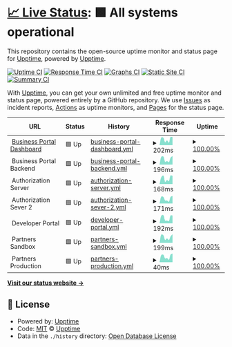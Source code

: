 # [📈 Live Status](https://demo.upptime.js.org): <!--live status--> **🟩 All systems operational**

This repository contains the open-source uptime monitor and status page for [Upptime](https://upptime.js.org), powered by [Upptime](https://github.com/upptime/upptime).

[![Uptime CI](https://github.com/r0manu3l/inswhub/workflows/Uptime%20CI/badge.svg)](https://github.com/r0manu3l/inswhub/actions?query=workflow%3A%22Uptime+CI%22)
[![Response Time CI](https://github.com/r0manu3l/inswhub/workflows/Response%20Time%20CI/badge.svg)](https://github.com/r0manu3l/inswhub/actions?query=workflow%3A%22Response+Time+CI%22)
[![Graphs CI](https://github.com/r0manu3l/inswhub/workflows/Graphs%20CI/badge.svg)](https://github.com/r0manu3l/inswhub/actions?query=workflow%3A%22Graphs+CI%22)
[![Static Site CI](https://github.com/r0manu3l/inswhub/workflows/Static%20Site%20CI/badge.svg)](https://github.com/r0manu3l/inswhub/actions?query=workflow%3A%22Static+Site+CI%22)
[![Summary CI](https://github.com/r0manu3l/inswhub/workflows/Summary%20CI/badge.svg)](https://github.com/r0manu3l/inswhub/actions?query=workflow%3A%22Summary+CI%22)

With [Upptime](https://upptime.js.org), you can get your own unlimited and free uptime monitor and status page, powered entirely by a GitHub repository. We use [Issues](https://github.com/upptime/upptime/issues) as incident reports, [Actions](https://github.com/r0manu3l/inswhub/actions) as uptime monitors, and [Pages](https://demo.upptime.js.org) for the status page.

<!--start: status pages-->
<!-- This summary is generated by Upptime (https://github.com/upptime/upptime) -->
<!-- Do not edit this manually, your changes will be overwritten -->
<!-- prettier-ignore -->
| URL | Status | History | Response Time | Uptime |
| --- | ------ | ------- | ------------- | ------ |
| <img alt="" src="https://icons.duckduckgo.com/ip3/dashboard-ish.apps.ins.inswhub.com.ico" height="13"> [Business Portal Dashboard](https://dashboard-ish.apps.ins.inswhub.com/login) | 🟩 Up | [business-portal-dashboard.yml](https://github.com/r0manu3l/inswhub/commits/HEAD/history/business-portal-dashboard.yml) | <details><summary><img alt="Response time graph" src="./graphs/business-portal-dashboard/response-time-week.png" height="20"> 202ms</summary><br><a href="https://r0manu3l.github.io/inswhub/history/business-portal-dashboard"><img alt="Response time 262" src="https://img.shields.io/endpoint?url=https%3A%2F%2Fraw.githubusercontent.com%2Fr0manu3l%2Finswhub%2FHEAD%2Fapi%2Fbusiness-portal-dashboard%2Fresponse-time.json"></a><br><a href="https://r0manu3l.github.io/inswhub/history/business-portal-dashboard"><img alt="24-hour response time 278" src="https://img.shields.io/endpoint?url=https%3A%2F%2Fraw.githubusercontent.com%2Fr0manu3l%2Finswhub%2FHEAD%2Fapi%2Fbusiness-portal-dashboard%2Fresponse-time-day.json"></a><br><a href="https://r0manu3l.github.io/inswhub/history/business-portal-dashboard"><img alt="7-day response time 202" src="https://img.shields.io/endpoint?url=https%3A%2F%2Fraw.githubusercontent.com%2Fr0manu3l%2Finswhub%2FHEAD%2Fapi%2Fbusiness-portal-dashboard%2Fresponse-time-week.json"></a><br><a href="https://r0manu3l.github.io/inswhub/history/business-portal-dashboard"><img alt="30-day response time 222" src="https://img.shields.io/endpoint?url=https%3A%2F%2Fraw.githubusercontent.com%2Fr0manu3l%2Finswhub%2FHEAD%2Fapi%2Fbusiness-portal-dashboard%2Fresponse-time-month.json"></a><br><a href="https://r0manu3l.github.io/inswhub/history/business-portal-dashboard"><img alt="1-year response time 262" src="https://img.shields.io/endpoint?url=https%3A%2F%2Fraw.githubusercontent.com%2Fr0manu3l%2Finswhub%2FHEAD%2Fapi%2Fbusiness-portal-dashboard%2Fresponse-time-year.json"></a></details> | <details><summary><a href="https://r0manu3l.github.io/inswhub/history/business-portal-dashboard">100.00%</a></summary><a href="https://r0manu3l.github.io/inswhub/history/business-portal-dashboard"><img alt="All-time uptime 99.94%" src="https://img.shields.io/endpoint?url=https%3A%2F%2Fraw.githubusercontent.com%2Fr0manu3l%2Finswhub%2FHEAD%2Fapi%2Fbusiness-portal-dashboard%2Fuptime.json"></a><br><a href="https://r0manu3l.github.io/inswhub/history/business-portal-dashboard"><img alt="24-hour uptime 100.00%" src="https://img.shields.io/endpoint?url=https%3A%2F%2Fraw.githubusercontent.com%2Fr0manu3l%2Finswhub%2FHEAD%2Fapi%2Fbusiness-portal-dashboard%2Fuptime-day.json"></a><br><a href="https://r0manu3l.github.io/inswhub/history/business-portal-dashboard"><img alt="7-day uptime 100.00%" src="https://img.shields.io/endpoint?url=https%3A%2F%2Fraw.githubusercontent.com%2Fr0manu3l%2Finswhub%2FHEAD%2Fapi%2Fbusiness-portal-dashboard%2Fuptime-week.json"></a><br><a href="https://r0manu3l.github.io/inswhub/history/business-portal-dashboard"><img alt="30-day uptime 99.96%" src="https://img.shields.io/endpoint?url=https%3A%2F%2Fraw.githubusercontent.com%2Fr0manu3l%2Finswhub%2FHEAD%2Fapi%2Fbusiness-portal-dashboard%2Fuptime-month.json"></a><br><a href="https://r0manu3l.github.io/inswhub/history/business-portal-dashboard"><img alt="1-year uptime 99.94%" src="https://img.shields.io/endpoint?url=https%3A%2F%2Fraw.githubusercontent.com%2Fr0manu3l%2Finswhub%2FHEAD%2Fapi%2Fbusiness-portal-dashboard%2Fuptime-year.json"></a></details>
| <img alt="" src="https://icons.duckduckgo.com/ip3/null.ico" height="13"> Business Portal Backend | 🟩 Up | [business-portal-backend.yml](https://github.com/r0manu3l/inswhub/commits/HEAD/history/business-portal-backend.yml) | <details><summary><img alt="Response time graph" src="./graphs/business-portal-backend/response-time-week.png" height="20"> 196ms</summary><br><a href="https://r0manu3l.github.io/inswhub/history/business-portal-backend"><img alt="Response time 336" src="https://img.shields.io/endpoint?url=https%3A%2F%2Fraw.githubusercontent.com%2Fr0manu3l%2Finswhub%2FHEAD%2Fapi%2Fbusiness-portal-backend%2Fresponse-time.json"></a><br><a href="https://r0manu3l.github.io/inswhub/history/business-portal-backend"><img alt="24-hour response time 296" src="https://img.shields.io/endpoint?url=https%3A%2F%2Fraw.githubusercontent.com%2Fr0manu3l%2Finswhub%2FHEAD%2Fapi%2Fbusiness-portal-backend%2Fresponse-time-day.json"></a><br><a href="https://r0manu3l.github.io/inswhub/history/business-portal-backend"><img alt="7-day response time 196" src="https://img.shields.io/endpoint?url=https%3A%2F%2Fraw.githubusercontent.com%2Fr0manu3l%2Finswhub%2FHEAD%2Fapi%2Fbusiness-portal-backend%2Fresponse-time-week.json"></a><br><a href="https://r0manu3l.github.io/inswhub/history/business-portal-backend"><img alt="30-day response time 645" src="https://img.shields.io/endpoint?url=https%3A%2F%2Fraw.githubusercontent.com%2Fr0manu3l%2Finswhub%2FHEAD%2Fapi%2Fbusiness-portal-backend%2Fresponse-time-month.json"></a><br><a href="https://r0manu3l.github.io/inswhub/history/business-portal-backend"><img alt="1-year response time 336" src="https://img.shields.io/endpoint?url=https%3A%2F%2Fraw.githubusercontent.com%2Fr0manu3l%2Finswhub%2FHEAD%2Fapi%2Fbusiness-portal-backend%2Fresponse-time-year.json"></a></details> | <details><summary><a href="https://r0manu3l.github.io/inswhub/history/business-portal-backend">100.00%</a></summary><a href="https://r0manu3l.github.io/inswhub/history/business-portal-backend"><img alt="All-time uptime 99.94%" src="https://img.shields.io/endpoint?url=https%3A%2F%2Fraw.githubusercontent.com%2Fr0manu3l%2Finswhub%2FHEAD%2Fapi%2Fbusiness-portal-backend%2Fuptime.json"></a><br><a href="https://r0manu3l.github.io/inswhub/history/business-portal-backend"><img alt="24-hour uptime 100.00%" src="https://img.shields.io/endpoint?url=https%3A%2F%2Fraw.githubusercontent.com%2Fr0manu3l%2Finswhub%2FHEAD%2Fapi%2Fbusiness-portal-backend%2Fuptime-day.json"></a><br><a href="https://r0manu3l.github.io/inswhub/history/business-portal-backend"><img alt="7-day uptime 100.00%" src="https://img.shields.io/endpoint?url=https%3A%2F%2Fraw.githubusercontent.com%2Fr0manu3l%2Finswhub%2FHEAD%2Fapi%2Fbusiness-portal-backend%2Fuptime-week.json"></a><br><a href="https://r0manu3l.github.io/inswhub/history/business-portal-backend"><img alt="30-day uptime 99.93%" src="https://img.shields.io/endpoint?url=https%3A%2F%2Fraw.githubusercontent.com%2Fr0manu3l%2Finswhub%2FHEAD%2Fapi%2Fbusiness-portal-backend%2Fuptime-month.json"></a><br><a href="https://r0manu3l.github.io/inswhub/history/business-portal-backend"><img alt="1-year uptime 99.94%" src="https://img.shields.io/endpoint?url=https%3A%2F%2Fraw.githubusercontent.com%2Fr0manu3l%2Finswhub%2FHEAD%2Fapi%2Fbusiness-portal-backend%2Fuptime-year.json"></a></details>
| <img alt="" src="https://icons.duckduckgo.com/ip3/null.ico" height="13"> Authorization Server | 🟩 Up | [authorization-server.yml](https://github.com/r0manu3l/inswhub/commits/HEAD/history/authorization-server.yml) | <details><summary><img alt="Response time graph" src="./graphs/authorization-server/response-time-week.png" height="20"> 168ms</summary><br><a href="https://r0manu3l.github.io/inswhub/history/authorization-server"><img alt="Response time 292" src="https://img.shields.io/endpoint?url=https%3A%2F%2Fraw.githubusercontent.com%2Fr0manu3l%2Finswhub%2FHEAD%2Fapi%2Fauthorization-server%2Fresponse-time.json"></a><br><a href="https://r0manu3l.github.io/inswhub/history/authorization-server"><img alt="24-hour response time 237" src="https://img.shields.io/endpoint?url=https%3A%2F%2Fraw.githubusercontent.com%2Fr0manu3l%2Finswhub%2FHEAD%2Fapi%2Fauthorization-server%2Fresponse-time-day.json"></a><br><a href="https://r0manu3l.github.io/inswhub/history/authorization-server"><img alt="7-day response time 168" src="https://img.shields.io/endpoint?url=https%3A%2F%2Fraw.githubusercontent.com%2Fr0manu3l%2Finswhub%2FHEAD%2Fapi%2Fauthorization-server%2Fresponse-time-week.json"></a><br><a href="https://r0manu3l.github.io/inswhub/history/authorization-server"><img alt="30-day response time 208" src="https://img.shields.io/endpoint?url=https%3A%2F%2Fraw.githubusercontent.com%2Fr0manu3l%2Finswhub%2FHEAD%2Fapi%2Fauthorization-server%2Fresponse-time-month.json"></a><br><a href="https://r0manu3l.github.io/inswhub/history/authorization-server"><img alt="1-year response time 292" src="https://img.shields.io/endpoint?url=https%3A%2F%2Fraw.githubusercontent.com%2Fr0manu3l%2Finswhub%2FHEAD%2Fapi%2Fauthorization-server%2Fresponse-time-year.json"></a></details> | <details><summary><a href="https://r0manu3l.github.io/inswhub/history/authorization-server">100.00%</a></summary><a href="https://r0manu3l.github.io/inswhub/history/authorization-server"><img alt="All-time uptime 99.97%" src="https://img.shields.io/endpoint?url=https%3A%2F%2Fraw.githubusercontent.com%2Fr0manu3l%2Finswhub%2FHEAD%2Fapi%2Fauthorization-server%2Fuptime.json"></a><br><a href="https://r0manu3l.github.io/inswhub/history/authorization-server"><img alt="24-hour uptime 100.00%" src="https://img.shields.io/endpoint?url=https%3A%2F%2Fraw.githubusercontent.com%2Fr0manu3l%2Finswhub%2FHEAD%2Fapi%2Fauthorization-server%2Fuptime-day.json"></a><br><a href="https://r0manu3l.github.io/inswhub/history/authorization-server"><img alt="7-day uptime 100.00%" src="https://img.shields.io/endpoint?url=https%3A%2F%2Fraw.githubusercontent.com%2Fr0manu3l%2Finswhub%2FHEAD%2Fapi%2Fauthorization-server%2Fuptime-week.json"></a><br><a href="https://r0manu3l.github.io/inswhub/history/authorization-server"><img alt="30-day uptime 100.00%" src="https://img.shields.io/endpoint?url=https%3A%2F%2Fraw.githubusercontent.com%2Fr0manu3l%2Finswhub%2FHEAD%2Fapi%2Fauthorization-server%2Fuptime-month.json"></a><br><a href="https://r0manu3l.github.io/inswhub/history/authorization-server"><img alt="1-year uptime 99.97%" src="https://img.shields.io/endpoint?url=https%3A%2F%2Fraw.githubusercontent.com%2Fr0manu3l%2Finswhub%2FHEAD%2Fapi%2Fauthorization-server%2Fuptime-year.json"></a></details>
| <img alt="" src="https://icons.duckduckgo.com/ip3/null.ico" height="13"> Authorization Sever 2 | 🟩 Up | [authorization-sever-2.yml](https://github.com/r0manu3l/inswhub/commits/HEAD/history/authorization-sever-2.yml) | <details><summary><img alt="Response time graph" src="./graphs/authorization-sever-2/response-time-week.png" height="20"> 171ms</summary><br><a href="https://r0manu3l.github.io/inswhub/history/authorization-sever-2"><img alt="Response time 271" src="https://img.shields.io/endpoint?url=https%3A%2F%2Fraw.githubusercontent.com%2Fr0manu3l%2Finswhub%2FHEAD%2Fapi%2Fauthorization-sever-2%2Fresponse-time.json"></a><br><a href="https://r0manu3l.github.io/inswhub/history/authorization-sever-2"><img alt="24-hour response time 258" src="https://img.shields.io/endpoint?url=https%3A%2F%2Fraw.githubusercontent.com%2Fr0manu3l%2Finswhub%2FHEAD%2Fapi%2Fauthorization-sever-2%2Fresponse-time-day.json"></a><br><a href="https://r0manu3l.github.io/inswhub/history/authorization-sever-2"><img alt="7-day response time 171" src="https://img.shields.io/endpoint?url=https%3A%2F%2Fraw.githubusercontent.com%2Fr0manu3l%2Finswhub%2FHEAD%2Fapi%2Fauthorization-sever-2%2Fresponse-time-week.json"></a><br><a href="https://r0manu3l.github.io/inswhub/history/authorization-sever-2"><img alt="30-day response time 196" src="https://img.shields.io/endpoint?url=https%3A%2F%2Fraw.githubusercontent.com%2Fr0manu3l%2Finswhub%2FHEAD%2Fapi%2Fauthorization-sever-2%2Fresponse-time-month.json"></a><br><a href="https://r0manu3l.github.io/inswhub/history/authorization-sever-2"><img alt="1-year response time 271" src="https://img.shields.io/endpoint?url=https%3A%2F%2Fraw.githubusercontent.com%2Fr0manu3l%2Finswhub%2FHEAD%2Fapi%2Fauthorization-sever-2%2Fresponse-time-year.json"></a></details> | <details><summary><a href="https://r0manu3l.github.io/inswhub/history/authorization-sever-2">100.00%</a></summary><a href="https://r0manu3l.github.io/inswhub/history/authorization-sever-2"><img alt="All-time uptime 99.98%" src="https://img.shields.io/endpoint?url=https%3A%2F%2Fraw.githubusercontent.com%2Fr0manu3l%2Finswhub%2FHEAD%2Fapi%2Fauthorization-sever-2%2Fuptime.json"></a><br><a href="https://r0manu3l.github.io/inswhub/history/authorization-sever-2"><img alt="24-hour uptime 100.00%" src="https://img.shields.io/endpoint?url=https%3A%2F%2Fraw.githubusercontent.com%2Fr0manu3l%2Finswhub%2FHEAD%2Fapi%2Fauthorization-sever-2%2Fuptime-day.json"></a><br><a href="https://r0manu3l.github.io/inswhub/history/authorization-sever-2"><img alt="7-day uptime 100.00%" src="https://img.shields.io/endpoint?url=https%3A%2F%2Fraw.githubusercontent.com%2Fr0manu3l%2Finswhub%2FHEAD%2Fapi%2Fauthorization-sever-2%2Fuptime-week.json"></a><br><a href="https://r0manu3l.github.io/inswhub/history/authorization-sever-2"><img alt="30-day uptime 100.00%" src="https://img.shields.io/endpoint?url=https%3A%2F%2Fraw.githubusercontent.com%2Fr0manu3l%2Finswhub%2FHEAD%2Fapi%2Fauthorization-sever-2%2Fuptime-month.json"></a><br><a href="https://r0manu3l.github.io/inswhub/history/authorization-sever-2"><img alt="1-year uptime 99.98%" src="https://img.shields.io/endpoint?url=https%3A%2F%2Fraw.githubusercontent.com%2Fr0manu3l%2Finswhub%2FHEAD%2Fapi%2Fauthorization-sever-2%2Fuptime-year.json"></a></details>
| <img alt="" src="https://icons.duckduckgo.com/ip3/null.ico" height="13"> Developer Portal | 🟩 Up | [developer-portal.yml](https://github.com/r0manu3l/inswhub/commits/HEAD/history/developer-portal.yml) | <details><summary><img alt="Response time graph" src="./graphs/developer-portal/response-time-week.png" height="20"> 192ms</summary><br><a href="https://r0manu3l.github.io/inswhub/history/developer-portal"><img alt="Response time 284" src="https://img.shields.io/endpoint?url=https%3A%2F%2Fraw.githubusercontent.com%2Fr0manu3l%2Finswhub%2FHEAD%2Fapi%2Fdeveloper-portal%2Fresponse-time.json"></a><br><a href="https://r0manu3l.github.io/inswhub/history/developer-portal"><img alt="24-hour response time 270" src="https://img.shields.io/endpoint?url=https%3A%2F%2Fraw.githubusercontent.com%2Fr0manu3l%2Finswhub%2FHEAD%2Fapi%2Fdeveloper-portal%2Fresponse-time-day.json"></a><br><a href="https://r0manu3l.github.io/inswhub/history/developer-portal"><img alt="7-day response time 192" src="https://img.shields.io/endpoint?url=https%3A%2F%2Fraw.githubusercontent.com%2Fr0manu3l%2Finswhub%2FHEAD%2Fapi%2Fdeveloper-portal%2Fresponse-time-week.json"></a><br><a href="https://r0manu3l.github.io/inswhub/history/developer-portal"><img alt="30-day response time 202" src="https://img.shields.io/endpoint?url=https%3A%2F%2Fraw.githubusercontent.com%2Fr0manu3l%2Finswhub%2FHEAD%2Fapi%2Fdeveloper-portal%2Fresponse-time-month.json"></a><br><a href="https://r0manu3l.github.io/inswhub/history/developer-portal"><img alt="1-year response time 284" src="https://img.shields.io/endpoint?url=https%3A%2F%2Fraw.githubusercontent.com%2Fr0manu3l%2Finswhub%2FHEAD%2Fapi%2Fdeveloper-portal%2Fresponse-time-year.json"></a></details> | <details><summary><a href="https://r0manu3l.github.io/inswhub/history/developer-portal">100.00%</a></summary><a href="https://r0manu3l.github.io/inswhub/history/developer-portal"><img alt="All-time uptime 99.93%" src="https://img.shields.io/endpoint?url=https%3A%2F%2Fraw.githubusercontent.com%2Fr0manu3l%2Finswhub%2FHEAD%2Fapi%2Fdeveloper-portal%2Fuptime.json"></a><br><a href="https://r0manu3l.github.io/inswhub/history/developer-portal"><img alt="24-hour uptime 100.00%" src="https://img.shields.io/endpoint?url=https%3A%2F%2Fraw.githubusercontent.com%2Fr0manu3l%2Finswhub%2FHEAD%2Fapi%2Fdeveloper-portal%2Fuptime-day.json"></a><br><a href="https://r0manu3l.github.io/inswhub/history/developer-portal"><img alt="7-day uptime 100.00%" src="https://img.shields.io/endpoint?url=https%3A%2F%2Fraw.githubusercontent.com%2Fr0manu3l%2Finswhub%2FHEAD%2Fapi%2Fdeveloper-portal%2Fuptime-week.json"></a><br><a href="https://r0manu3l.github.io/inswhub/history/developer-portal"><img alt="30-day uptime 99.96%" src="https://img.shields.io/endpoint?url=https%3A%2F%2Fraw.githubusercontent.com%2Fr0manu3l%2Finswhub%2FHEAD%2Fapi%2Fdeveloper-portal%2Fuptime-month.json"></a><br><a href="https://r0manu3l.github.io/inswhub/history/developer-portal"><img alt="1-year uptime 99.93%" src="https://img.shields.io/endpoint?url=https%3A%2F%2Fraw.githubusercontent.com%2Fr0manu3l%2Finswhub%2FHEAD%2Fapi%2Fdeveloper-portal%2Fuptime-year.json"></a></details>
| <img alt="" src="https://icons.duckduckgo.com/ip3/null.ico" height="13"> Partners Sandbox | 🟩 Up | [partners-sandbox.yml](https://github.com/r0manu3l/inswhub/commits/HEAD/history/partners-sandbox.yml) | <details><summary><img alt="Response time graph" src="./graphs/partners-sandbox/response-time-week.png" height="20"> 199ms</summary><br><a href="https://r0manu3l.github.io/inswhub/history/partners-sandbox"><img alt="Response time 350" src="https://img.shields.io/endpoint?url=https%3A%2F%2Fraw.githubusercontent.com%2Fr0manu3l%2Finswhub%2FHEAD%2Fapi%2Fpartners-sandbox%2Fresponse-time.json"></a><br><a href="https://r0manu3l.github.io/inswhub/history/partners-sandbox"><img alt="24-hour response time 295" src="https://img.shields.io/endpoint?url=https%3A%2F%2Fraw.githubusercontent.com%2Fr0manu3l%2Finswhub%2FHEAD%2Fapi%2Fpartners-sandbox%2Fresponse-time-day.json"></a><br><a href="https://r0manu3l.github.io/inswhub/history/partners-sandbox"><img alt="7-day response time 199" src="https://img.shields.io/endpoint?url=https%3A%2F%2Fraw.githubusercontent.com%2Fr0manu3l%2Finswhub%2FHEAD%2Fapi%2Fpartners-sandbox%2Fresponse-time-week.json"></a><br><a href="https://r0manu3l.github.io/inswhub/history/partners-sandbox"><img alt="30-day response time 790" src="https://img.shields.io/endpoint?url=https%3A%2F%2Fraw.githubusercontent.com%2Fr0manu3l%2Finswhub%2FHEAD%2Fapi%2Fpartners-sandbox%2Fresponse-time-month.json"></a><br><a href="https://r0manu3l.github.io/inswhub/history/partners-sandbox"><img alt="1-year response time 350" src="https://img.shields.io/endpoint?url=https%3A%2F%2Fraw.githubusercontent.com%2Fr0manu3l%2Finswhub%2FHEAD%2Fapi%2Fpartners-sandbox%2Fresponse-time-year.json"></a></details> | <details><summary><a href="https://r0manu3l.github.io/inswhub/history/partners-sandbox">100.00%</a></summary><a href="https://r0manu3l.github.io/inswhub/history/partners-sandbox"><img alt="All-time uptime 99.93%" src="https://img.shields.io/endpoint?url=https%3A%2F%2Fraw.githubusercontent.com%2Fr0manu3l%2Finswhub%2FHEAD%2Fapi%2Fpartners-sandbox%2Fuptime.json"></a><br><a href="https://r0manu3l.github.io/inswhub/history/partners-sandbox"><img alt="24-hour uptime 100.00%" src="https://img.shields.io/endpoint?url=https%3A%2F%2Fraw.githubusercontent.com%2Fr0manu3l%2Finswhub%2FHEAD%2Fapi%2Fpartners-sandbox%2Fuptime-day.json"></a><br><a href="https://r0manu3l.github.io/inswhub/history/partners-sandbox"><img alt="7-day uptime 100.00%" src="https://img.shields.io/endpoint?url=https%3A%2F%2Fraw.githubusercontent.com%2Fr0manu3l%2Finswhub%2FHEAD%2Fapi%2Fpartners-sandbox%2Fuptime-week.json"></a><br><a href="https://r0manu3l.github.io/inswhub/history/partners-sandbox"><img alt="30-day uptime 99.91%" src="https://img.shields.io/endpoint?url=https%3A%2F%2Fraw.githubusercontent.com%2Fr0manu3l%2Finswhub%2FHEAD%2Fapi%2Fpartners-sandbox%2Fuptime-month.json"></a><br><a href="https://r0manu3l.github.io/inswhub/history/partners-sandbox"><img alt="1-year uptime 99.93%" src="https://img.shields.io/endpoint?url=https%3A%2F%2Fraw.githubusercontent.com%2Fr0manu3l%2Finswhub%2FHEAD%2Fapi%2Fpartners-sandbox%2Fuptime-year.json"></a></details>
| <img alt="" src="https://icons.duckduckgo.com/ip3/null.ico" height="13"> Partners Production | 🟩 Up | [partners-production.yml](https://github.com/r0manu3l/inswhub/commits/HEAD/history/partners-production.yml) | <details><summary><img alt="Response time graph" src="./graphs/partners-production/response-time-week.png" height="20"> 40ms</summary><br><a href="https://r0manu3l.github.io/inswhub/history/partners-production"><img alt="Response time 141" src="https://img.shields.io/endpoint?url=https%3A%2F%2Fraw.githubusercontent.com%2Fr0manu3l%2Finswhub%2FHEAD%2Fapi%2Fpartners-production%2Fresponse-time.json"></a><br><a href="https://r0manu3l.github.io/inswhub/history/partners-production"><img alt="24-hour response time 60" src="https://img.shields.io/endpoint?url=https%3A%2F%2Fraw.githubusercontent.com%2Fr0manu3l%2Finswhub%2FHEAD%2Fapi%2Fpartners-production%2Fresponse-time-day.json"></a><br><a href="https://r0manu3l.github.io/inswhub/history/partners-production"><img alt="7-day response time 40" src="https://img.shields.io/endpoint?url=https%3A%2F%2Fraw.githubusercontent.com%2Fr0manu3l%2Finswhub%2FHEAD%2Fapi%2Fpartners-production%2Fresponse-time-week.json"></a><br><a href="https://r0manu3l.github.io/inswhub/history/partners-production"><img alt="30-day response time 477" src="https://img.shields.io/endpoint?url=https%3A%2F%2Fraw.githubusercontent.com%2Fr0manu3l%2Finswhub%2FHEAD%2Fapi%2Fpartners-production%2Fresponse-time-month.json"></a><br><a href="https://r0manu3l.github.io/inswhub/history/partners-production"><img alt="1-year response time 141" src="https://img.shields.io/endpoint?url=https%3A%2F%2Fraw.githubusercontent.com%2Fr0manu3l%2Finswhub%2FHEAD%2Fapi%2Fpartners-production%2Fresponse-time-year.json"></a></details> | <details><summary><a href="https://r0manu3l.github.io/inswhub/history/partners-production">100.00%</a></summary><a href="https://r0manu3l.github.io/inswhub/history/partners-production"><img alt="All-time uptime 99.91%" src="https://img.shields.io/endpoint?url=https%3A%2F%2Fraw.githubusercontent.com%2Fr0manu3l%2Finswhub%2FHEAD%2Fapi%2Fpartners-production%2Fuptime.json"></a><br><a href="https://r0manu3l.github.io/inswhub/history/partners-production"><img alt="24-hour uptime 100.00%" src="https://img.shields.io/endpoint?url=https%3A%2F%2Fraw.githubusercontent.com%2Fr0manu3l%2Finswhub%2FHEAD%2Fapi%2Fpartners-production%2Fuptime-day.json"></a><br><a href="https://r0manu3l.github.io/inswhub/history/partners-production"><img alt="7-day uptime 100.00%" src="https://img.shields.io/endpoint?url=https%3A%2F%2Fraw.githubusercontent.com%2Fr0manu3l%2Finswhub%2FHEAD%2Fapi%2Fpartners-production%2Fuptime-week.json"></a><br><a href="https://r0manu3l.github.io/inswhub/history/partners-production"><img alt="30-day uptime 99.91%" src="https://img.shields.io/endpoint?url=https%3A%2F%2Fraw.githubusercontent.com%2Fr0manu3l%2Finswhub%2FHEAD%2Fapi%2Fpartners-production%2Fuptime-month.json"></a><br><a href="https://r0manu3l.github.io/inswhub/history/partners-production"><img alt="1-year uptime 99.91%" src="https://img.shields.io/endpoint?url=https%3A%2F%2Fraw.githubusercontent.com%2Fr0manu3l%2Finswhub%2FHEAD%2Fapi%2Fpartners-production%2Fuptime-year.json"></a></details>

<!--end: status pages-->

[**Visit our status website →**](https://demo.upptime.js.org)

## 📄 License

- Powered by: [Upptime](https://github.com/upptime/upptime)
- Code: [MIT](./LICENSE) © [Upptime](https://upptime.js.org)
- Data in the `./history` directory: [Open Database License](https://opendatacommons.org/licenses/odbl/1-0/)
